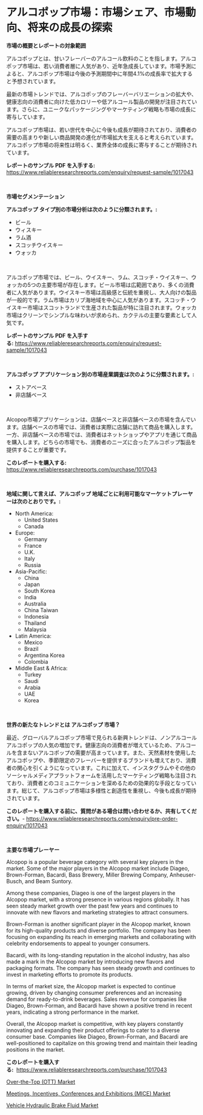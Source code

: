 <p><h1>アルコポップ市場：市場シェア、市場動向、将来の成長の探索</h1></p><p><strong>市場の概要とレポートの対象範囲</strong></p>
<p><p>アルコポップとは、甘いフレーバーのアルコール飲料のことを指します。アルコポップ市場は、若い消費者層に人気があり、近年急成長しています。市場予測によると、アルコポップ市場は今後の予測期間中に年間4.1%の成長率で拡大すると予想されています。</p><p>最新の市場トレンドでは、アルコポップのフレーバーバリエーションの拡大や、健康志向の消費者に向けた低カロリーや低アルコール製品の開発が注目されています。さらに、ユニークなパッケージングやマーケティング戦略も市場の成長に寄与しています。</p><p>アルコポップ市場は、若い世代を中心に今後も成長が期待されており、消費者の需要の高まりや新しい商品開発の進化が市場拡大を支えると考えられています。アルコポップ市場の将来性は明るく、業界全体の成長に寄与することが期待されています。</p></p>
<p><strong>レポートのサンプル PDF を入手する:</strong> <a href="https://www.reliableresearchreports.com/enquiry/request-sample/1017043">https://www.reliableresearchreports.com/enquiry/request-sample/1017043</a></p>
<p>&nbsp;</p>
<p><strong>市場セグメンテーション</strong></p>
<p><strong>アルコポップ タイプ別の市場分析は次のように分類されます。:</strong></p>
<p><ul><li>ビール</li><li>ウィスキー</li><li>ラム酒</li><li>スコッチウイスキー</li><li>ウォッカ</li></ul></p>
<p>&nbsp;</p>
<p><p>アルコポップ市場では、ビール、ウイスキー、ラム、スコッチ・ウイスキー、ウォッカの5つの主要市場が存在します。ビール市場は広範囲であり、多くの消費者に人気があります。ウイスキー市場は高級感と伝統を重視し、大人向けの製品が一般的です。ラム市場はカリブ海地域を中心に人気があります。スコッチ・ウイスキー市場はスコットランドで生産された製品が特に注目されます。ウォッカ市場はクリーンでシンプルな味わいが求められ、カクテルの主要な要素として人気です。</p></p>
<p><strong>レポートのサンプル PDF を入手する:</strong>&nbsp;<a href="https://www.reliableresearchreports.com/enquiry/request-sample/1017043">https://www.reliableresearchreports.com/enquiry/request-sample/1017043</a></p>
<p>&nbsp;</p>
<p><strong> アルコポップ アプリケーション別の市場産業調査は次のように分類されます。:</strong></p>
<p><ul><li>ストアベース</li><li>非店舗ベース</li></ul></p>
<p>&nbsp;</p>
<p><p>Alcopop市場アプリケーションは、店舗ベースと非店舗ベースの市場を含んでいます。店舗ベースの市場では、消費者は実際に店舗に訪れて商品を購入します。一方、非店舗ベースの市場では、消費者はネットショップやアプリを通じて商品を購入します。どちらの市場でも、消費者のニーズに合ったアルコポップ製品を提供することが重要です。</p></p>
<p><strong>このレポートを購入する:</strong>&nbsp; <a href="https://www.reliableresearchreports.com/purchase/1017043">https://www.reliableresearchreports.com/purchase/1017043</a></p>
<p>&nbsp;</p>
<p><strong>地域に関して言えば、アルコポップ 地域ごとに利用可能なマーケットプレーヤーは次のとおりです。:</strong></p>
<p><ul>
    <li>
        North America:
        <ul>
            <li>United States</li>
            <li>Canada</li>
        </ul>
    </li>
    <li>
        Europe:
        <ul>
            <li>Germany</li>
            <li>France</li>
            <li>U.K.</li>
            <li>Italy</li>
            <li>Russia</li>
        </ul>
    </li>
    <li>
        Asia-Pacific:
        <ul>
            <li>China</li>
            <li>Japan</li>
            <li>South Korea</li>
            <li>India</li>
            <li>Australia</li>
            <li>China Taiwan</li>
            <li>Indonesia</li>
            <li>Thailand</li>
            <li>Malaysia</li>
        </ul>
    </li>
    <li>
        Latin America:
        <ul>
            <li>Mexico</li>
            <li>Brazil</li>
            <li>Argentina Korea</li>
            <li>Colombia</li>
        </ul>
    </li>
    <li>
        Middle East & Africa:
        <ul>
            <li>Turkey</li>
            <li>Saudi</li>
            <li>Arabia</li>
            <li>UAE</li>
            <li>Korea</li>
        </ul>
    </li>
    </ul></p>
<p>&nbsp;</p>
<p><strong>世界の新たなトレンドとは アルコポップ 市場？</strong></p>
<p><p>最近、グローバルアルコポップ市場で見られる新興トレンドは、ノンアルコールアルコポップの人気の増加です。健康志向の消費者が増えているため、アルコールを含まないアルコポップの需要が高まっています。また、天然素材を使用したアルコポップや、季節限定のフレーバーを提供するブランドも増えており、消費者の関心を引くようになっています。これに加えて、インスタグラムやその他のソーシャルメディアプラットフォームを活用したマーケティング戦略も注目されており、消費者とのコミュニケーションを深めるための効果的な手段となっています。総じて、アルコポップ市場は多様性と創造性を重視し、今後も成長が期待されています。</p></p>
<p><strong>このレポートを購入する前に、質問がある場合は問い合わせるか、共有してください。</strong>- <a href="https://www.reliableresearchreports.com/enquiry/pre-order-enquiry/1017043">https://www.reliableresearchreports.com/enquiry/pre-order-enquiry/1017043</a></p>
<p>&nbsp;</p>
<p><strong>主要な市場プレーヤー</strong></p>
<p><p>Alcopop is a popular beverage category with several key players in the market. Some of the major players in the Alcopop market include Diageo, Brown-Forman, Bacardi, Bass Brewery, Miller Brewing Company, Anheuser-Busch, and Beam Suntory.</p><p>Among these companies, Diageo is one of the largest players in the Alcopop market, with a strong presence in various regions globally. It has seen steady market growth over the past few years and continues to innovate with new flavors and marketing strategies to attract consumers.</p><p>Brown-Forman is another significant player in the Alcopop market, known for its high-quality products and diverse portfolio. The company has been focusing on expanding its reach in emerging markets and collaborating with celebrity endorsements to appeal to younger consumers.</p><p>Bacardi, with its long-standing reputation in the alcohol industry, has also made a mark in the Alcopop market by introducing new flavors and packaging formats. The company has seen steady growth and continues to invest in marketing efforts to promote its products.</p><p>In terms of market size, the Alcopop market is expected to continue growing, driven by changing consumer preferences and an increasing demand for ready-to-drink beverages. Sales revenue for companies like Diageo, Brown-Forman, and Bacardi have shown a positive trend in recent years, indicating a strong performance in the market.</p><p>Overall, the Alcopop market is competitive, with key players constantly innovating and expanding their product offerings to cater to a diverse consumer base. Companies like Diageo, Brown-Forman, and Bacardi are well-positioned to capitalize on this growing trend and maintain their leading positions in the market.</p></p>
<p><strong>このレポートを購入する:</strong>&nbsp;&nbsp;<a href="https://www.reliableresearchreports.com/purchase/1017043">https://www.reliableresearchreports.com/purchase/1017043</a></p>
<p><p><a href="https://view.publitas.com/reportprime-1/over-the-top-ott-market-research-report-reveals-the-latest-trends-and-opportunities-of-this-market-for-period-from-2023-2030/">Over-the-Top (OTT) Market</a></p><p><a href="https://view.publitas.com/reportprime-1/meetings-incentives-conferences-and-exhibitions-mice-market-analysis-and-market-size-global-industry-overview-market-segmentation-and-forecast-2023-to-2030/">Meetings, Incentives, Conferences and Exhibitions (MICE) Market</a></p><p><a href="https://github.com/Glendatilghmankmgz0rbhwpy/Market-Research-Report-List-1/blob/main/vehicle-hydraulic-brake-fluid-market.md">Vehicle Hydraulic Brake Fluid Market</a></p></p>